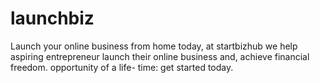 # launchbiz
Launch your online business from home today, at startbizhub we help aspiring entrepreneur launch their online business and, achieve financial freedom. opportunity of a life- time: get started today.

